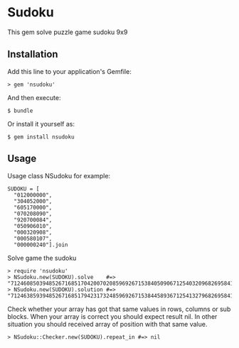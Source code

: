 # Sudoku

This gem solve puzzle game sudoku 9x9

## Installation

Add this line to your application's Gemfile:

    > gem 'nsudoku'

And then execute:

    $ bundle

Or install it yourself as:

    $ gem install nsudoku

## Usage

Usage class NSudoku for example:

    SUDOKU = [
      "012000000",
      "304052000",
      "605170000",
      "070208090",
      "920700084",
      "050906010",
      "000320908",
      "000580107",
      "000000240"].join

Solve game the sudoku

    > require 'nsudoku'
    > NSudoku.new(SUDOKU).solve    #=> "712460850394852671685170420070208596926715384050906712540320968269584137030690245"
    > NSudoku.new(SUDOKU).solution #=> "712463859394852671685179423173248596926715384458936712541327968269584137837691245"

Check whether your array has got that same values in rows, columns or sub blocks. When your array is correct you should expect result nil.
In other situation you should received array of position with that same value.

    > NSudoku::Checker.new(SUDOKU).repeat_in #=> nil
